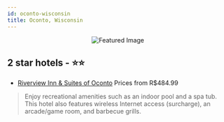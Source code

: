 ```yaml
---
id: oconto-wisconsin
title: Oconto, Wisconsin
---
```


<center><img src="https://i.travelapi.com/hotels/1000000/30000/27100/27066/36c60106_z.jpg" alt="Featured Image" /></center>


##  2 star hotels - ⭐️⭐️

-    [Riverview Inn & Suites of Oconto](https://us.hurb.com/hotels/oconto/riverview-inn-suites-of-oconto-JNP-JP635489?cmp=18055) Prices from R$484.99
   > Enjoy recreational amenities such as an indoor pool and a spa tub. This hotel also features wireless Internet access (surcharge), an arcade/game room, and barbecue grills.

